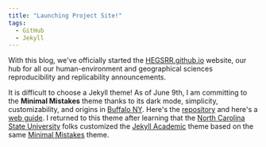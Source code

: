```yaml
---
title: "Launching Project Site!"
tags:
  - GitHub
  - Jekyll
---
```


With this blog, we've officially started the [HEGSRR.github.io](https://hegsrr.github.io) website, our hub for all our human-environment and geographical sciences reproducibility and replicability announcements.

It is difficult to choose a Jekyll theme! As of June 9th, I am committing to the **Minimal Mistakes** theme thanks to its dark mode, simplicity, customizability, and origins in [Buffalo NY](https://mademistakes.com/).
Here's the [repository](https://github.com/mmistakes/minimal-mistakes) and here's a [web guide](https://mmistakes.github.io/minimal-mistakes/).
I returned to this theme after learning that the [North Carolina State University](https://www.lib.ncsu.edu/projects/jekyll-academic) folks customized the [Jekyll Academic](https://github.com/NCSU-Libraries/jekyll-academic) theme based on the same [Minimal Mistakes](https://github.com/mmistakes/minimal-mistakes) theme.
